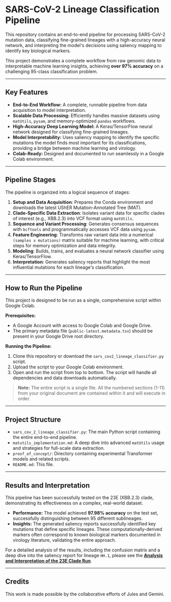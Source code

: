 # SARS-CoV-2 Lineage Classification Pipeline

This repository contains an end-to-end pipeline for processing SARS-CoV-2 mutation data, classifying fine-grained lineages with a high-accuracy neural network, and interpreting the model's decisions using saliency mapping to identify key biological markers.

This project demonstrates a complete workflow from raw genomic data to interpretable machine learning insights, achieving **over 97% accuracy** on a challenging 95-class classification problem.

---

## Key Features

*   **End-to-End Workflow:** A complete, runnable pipeline from data acquisition to model interpretation.
*   **Scalable Data Processing:** Efficiently handles massive datasets using `matUtils`, `pysam`, and memory-optimized `pandas` workflows.
*   **High-Accuracy Deep Learning Model:** A Keras/TensorFlow neural network designed for classifying fine-grained lineages.
*   **Model Interpretability:** Uses saliency mapping to identify the specific mutations the model finds most important for its classifications, providing a bridge between machine learning and virology.
*   **Colab-Ready:** Designed and documented to run seamlessly in a Google Colab environment.

---

## Pipeline Stages

The pipeline is organized into a logical sequence of stages:

1.  **Setup and Data Acquisition**: Prepares the Conda environment and downloads the latest UShER Mutation-Annotated Tree (MAT).
2.  **Clade-Specific Data Extraction**: Isolates variant data for specific clades of interest (e.g., XBB.2.3) into VCF format using `matUtils`.
3.  **Sequence and Variant Processing**: Generates consensus sequences with `bcftools` and programmatically accesses VCF data using `pysam`.
4.  **Feature Engineering**: Transforms raw variant data into a numerical `(samples x mutations)` matrix suitable for machine learning, with critical steps for memory optimization and data integrity.
5.  **Modeling**: Builds, trains, and evaluates a neural network classifier using Keras/TensorFlow.
6.  **Interpretation**: Generates saliency reports that highlight the most influential mutations for each lineage's classification.

---

## How to Run the Pipeline

This project is designed to be run as a single, comprehensive script within Google Colab.

**Prerequisites:**
*   A Google Account with access to Google Colab and Google Drive.
*   The primary metadata file (`public-latest.metadata.tsv`) should be present in your Google Drive root directory.

**Running the Pipeline:**
1.  Clone this repository or download the `sars_cov2_lineage_classifier.py` script.
2.  Upload the script to your Google Colab environment.
3.  Open and run the script from top to bottom. The script will handle all dependencies and data downloads automatically.

> **Note:** The entire script is a single file. All the numbered sections (1-11) from your original document are contained within it and will execute in order.

---

## Project Structure

*   `sars_cov_2_lineage_classifier.py`: The main Python script containing the entire end-to-end pipeline.
*   `matutils_implementation.md`: A deep dive into advanced `matUtils` usage and strategies for full-scale data extraction.
*   `proof_of_concept/`: Directory containing experimental Transformer models and related scripts.
*   `README.md`: This file.

---

## Results and Interpretation

This pipeline has been successfully tested on the 23E (XBB.2.3) clade, demonstrating its effectiveness on a complex, real-world dataset.

*   **Performance:** The model achieved **97.98% accuracy** on the test set, successfully distinguishing between 95 different sublineages.
*   **Insights:** The generated saliency reports successfully identified key mutations that define specific lineages. These computationally-derived markers often correspond to known biological markers documented in virology literature, validating the entire approach.

For a detailed analysis of the results, including the confusion matrix and a deep dive into the saliency report for lineage `HH.1`, please see the **[Analysis and Interpretation of the 23E Clade Run](./CODE_RESULTS.md)**.

---

## Credits

This work is made possible by the collaborative efforts of Jules and Gemini.

